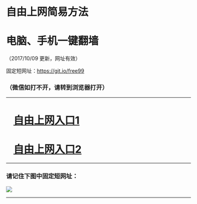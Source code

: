 ﻿# 自由上网简易方法

# 电脑、手机一键翻墙

（2017/10/09 更新，网址有效）

固定短网址：https://git.io/free99

### （微信如打不开，请转到浏览器打开）


***





# &nbsp;&nbsp; <a href="http://ft465320453.fwq-tz-1001.info/fwqtz01.html?t=100900127766 " target="_blank">自由上网入口1</a>
# &nbsp;&nbsp; <a href="http://ft1921931653.fwq-tz-1002.info/fwqtz02.html?t=100900117797 " target="_blank">自由上网入口2</a>
***

### 请记住下图中固定短网址：

<img src="https://s3-us-west-2.amazonaws.com/fwq-1001/yjfq-20170905okok.png" /> 


***


